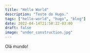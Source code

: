 ```yaml
---
title: "Hello World"
description: "Teste do Hugo."
tags: ["hello-world", "hugo", "blog"]
date: 2022-04-14T21:58:22-03:00
draft: false
image: "under_construction.jpg"
---
```


Olá mundo!